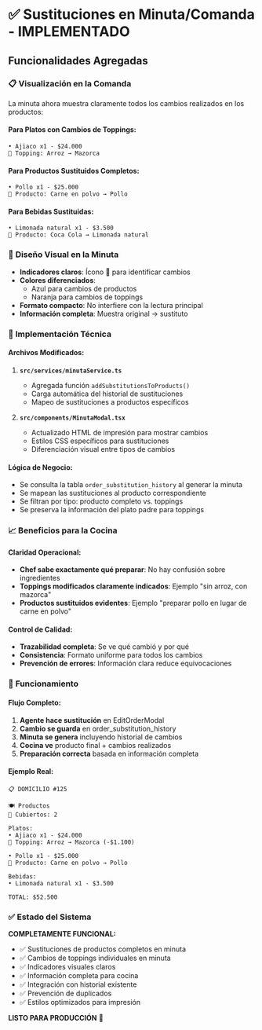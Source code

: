 # ✅ Sustituciones en Minuta/Comanda - IMPLEMENTADO

## Funcionalidades Agregadas

### 📋 **Visualización en la Comanda**
La minuta ahora muestra claramente todos los cambios realizados en los productos:

#### **Para Platos con Cambios de Toppings:**
```
• Ajiaco x1 - $24.000
🔄 Topping: Arroz → Mazorca
```

#### **Para Productos Sustituidos Completos:**
```
• Pollo x1 - $25.000
🔄 Producto: Carne en polvo → Pollo
```

#### **Para Bebidas Sustituidas:**
```
• Limonada natural x1 - $3.500
🔄 Producto: Coca Cola → Limonada natural
```

### 🎨 **Diseño Visual en la Minuta**
- **Indicadores claros**: Ícono 🔄 para identificar cambios
- **Colores diferenciados**:
  - Azul para cambios de productos
  - Naranja para cambios de toppings
- **Formato compacto**: No interfiere con la lectura principal
- **Información completa**: Muestra original → sustituto

### 🔧 **Implementación Técnica**

#### **Archivos Modificados:**
1. **`src/services/minutaService.ts`**
   - Agregada función `addSubstitutionsToProducts()`
   - Carga automática del historial de sustituciones
   - Mapeo de sustituciones a productos específicos

2. **`src/components/MinutaModal.tsx`**
   - Actualizado HTML de impresión para mostrar cambios
   - Estilos CSS específicos para sustituciones
   - Diferenciación visual entre tipos de cambios

#### **Lógica de Negocio:**
- Se consulta la tabla `order_substitution_history` al generar la minuta
- Se mapean las sustituciones al producto correspondiente
- Se filtran por tipo: producto completo vs. toppings
- Se preserva la información del plato padre para toppings

### 📈 **Beneficios para la Cocina**

#### **Claridad Operacional:**
- **Chef sabe exactamente qué preparar**: No hay confusión sobre ingredientes
- **Toppings modificados claramente indicados**: Ejemplo "sin arroz, con mazorca"
- **Productos sustituidos evidentes**: Ejemplo "preparar pollo en lugar de carne en polvo"

#### **Control de Calidad:**
- **Trazabilidad completa**: Se ve qué cambió y por qué
- **Consistencia**: Formato uniforme para todos los cambios
- **Prevención de errores**: Información clara reduce equivocaciones

### 🚀 **Funcionamiento**

#### **Flujo Completo:**
1. **Agente hace sustitución** en EditOrderModal
2. **Cambio se guarda** en order_substitution_history
3. **Minuta se genera** incluyendo historial de cambios
4. **Cocina ve** producto final + cambios realizados
5. **Preparación correcta** basada en información completa

#### **Ejemplo Real:**
```
📋 DOMICILIO #125

🍽️ Productos
🍴 Cubiertos: 2

Platos:
• Ajiaco x1 - $24.000
🔄 Topping: Arroz → Mazorca (-$1.100)

• Pollo x1 - $25.000
🔄 Producto: Carne en polvo → Pollo

Bebidas:
• Limonada natural x1 - $3.500

TOTAL: $52.500
```

### ✅ **Estado del Sistema**

**COMPLETAMENTE FUNCIONAL:**
- ✅ Sustituciones de productos completos en minuta
- ✅ Cambios de toppings individuales en minuta
- ✅ Indicadores visuales claros
- ✅ Información completa para cocina
- ✅ Integración con historial existente
- ✅ Prevención de duplicados
- ✅ Estilos optimizados para impresión

**LISTO PARA PRODUCCIÓN** 🚀